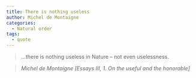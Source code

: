 ```yaml
---
title: There is nothing useless
author: Michel de Montaigne
categories:
  - Natural order
tags:
  - quote
---
```


> ...there is nothing useless in Nature – not even uselessness.

> <cite>Michel de Montaigne [Essays III, 1. On the useful and the honorable]</cite>
